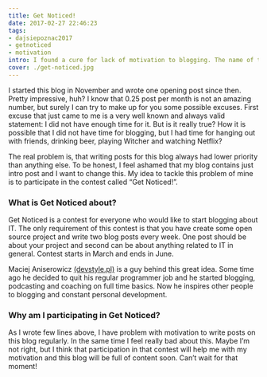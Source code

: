 ```yaml
---
title: Get Noticed!
date: 2017-02-27 22:46:23
tags:
- dajsiepoznac2017
- getnoticed
- motivation
intro: I found a cure for lack of motivation to blogging. The name of this secret cure is “Get Noticed!” Contest.
cover: ./get-noticed.jpg
---
```

I started this blog in November and wrote one opening post since then. Pretty impressive, huh? I know that 0.25 post per month is not an amazing number, but surely I can try to make up for you some possible excuses. First excuse that just came to me is a very well known and always valid statement: I did not have enough time for it. But is it really true? How it is possible that I did not have time for blogging, but I had time for hanging out with friends, drinking beer, playing Witcher and watching Netflix?

The real problem is, that writing posts for this blog always had lower priority than anything else. To be honest, I feel ashamed that my blog contains just intro post and I want to change this. My idea to tackle this problem of mine is to participate in the contest called “Get Noticed!”.

### What is Get Noticed about?
Get Noticed is a contest for everyone who would like to start blogging about IT. The only requirement of this contest is that you have create some open source project and write two blog posts every week. One post should be about your project and second can be about anything related to IT in general. Contest starts in March and ends in June.

Maciej Aniserowicz [(devstyle.pl)](http://devstyle.pl) is a guy behind this great idea. Some time ago he decided to quit his regular programmer job and he started blogging, podcasting and coaching on full time basics. Now he inspires other people to blogging and constant personal development.

### Why am I participating in Get Noticed?
As I wrote few lines above, I have problem with motivation to write posts on this blog regularly. In the same time I feel really bad about this. Maybe I’m not right, but I think that participation in that contest will help me with my motivation and this blog will be full of content soon. Can’t wait for that moment!
